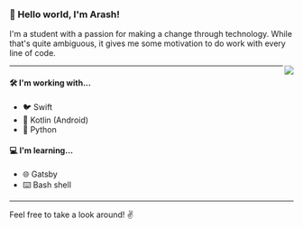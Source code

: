### 👋 Hello world, I'm **Arash**!

I'm a student with a passion for making a change through technology. While that's quite ambiguous, it gives me some motivation to do work with every line of code.

<img align='right' src='https://github-readme-stats.vercel.app/api?username=arashnrim&show_icons=true&hide_border&title_color=000000&icon_color=000000&hide=stars&include_all_commits=true&count_private=true'>

---

#### 🛠 I'm working with...

- 🐦 Swift
- 🤖 Kotlin (Android)
- 🐍 Python

#### 💻 I'm learning...

- 🌐 Gatsby
- ⌨️ Bash shell

---

Feel free to take a look around! ✌️
